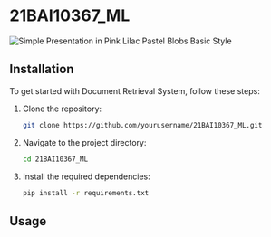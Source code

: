 # 21BAI10367_ML
![Simple Presentation in Pink Lilac Pastel Blobs Basic Style](https://github.com/user-attachments/assets/67faf02f-3e0a-4364-a5c7-87606c787e2b)
## Installation

To get started with Document Retrieval System, follow these steps:

1. Clone the repository:
   ```bash
   git clone https://github.com/yourusername/21BAI10367_ML.git

2. Navigate to the project directory:
    ```bash
   cd 21BAI10367_ML

3. Install the required dependencies:
    ```bash
   pip install -r requirements.txt

## Usage
